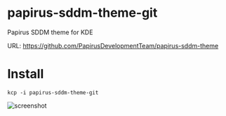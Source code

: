 papirus-sddm-theme-git
==================
Papirus SDDM theme for KDE

URL: https://github.com/PapirusDevelopmentTeam/papirus-sddm-theme

# Install
```
kcp -i papirus-sddm-theme-git
```

![screenshot](https://raw.githubusercontent.com/varlesh/papirus-suite/f4e4a1160ebd3e64da6463de871cca7706a279c5/papirus-kde.png)
